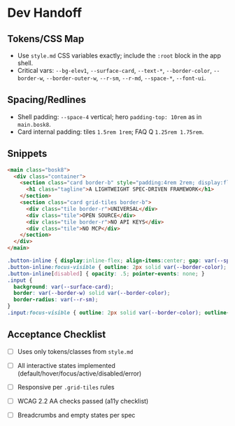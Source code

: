 # Dev Handoff

## Tokens/CSS Map
- Use `style.md` CSS variables exactly; include the `:root` block in the app shell.
- Critical vars: `--bg-elev1`, `--surface-card`, `--text-*`, `--border-color`, `--border-w`, `--border-outer-w`, `--r-sm`, `--r-md`, `--space-*`, `--font-ui`.

## Spacing/Redlines
- Shell padding: `--space-4` vertical; hero `padding-top: 10rem` as in `main.bosk8`.
- Card internal padding: tiles `1.5rem 1rem`; FAQ Q `1.25rem 1.75rem`.

## Snippets
```html
<main class="bosk8">
  <div class="container">
    <section class="card border-b" style="padding:4rem 2rem; display:flex; align-items:center; justify-content:center;">
      <h1 class="tagline">A LIGHTWEIGHT SPEC-DRIVEN FRAMEWORK</h1>
    </section>
    <section class="card grid-tiles border-b">
      <div class="tile border-r">UNIVERSAL</div>
      <div class="tile">OPEN SOURCE</div>
      <div class="tile border-r">NO API KEYS</div>
      <div class="tile">NO MCP</div>
    </section>
  </div>
</main>
```

```css
.button-inline { display:inline-flex; align-items:center; gap: var(--space-0_75); }
.button-inline:focus-visible { outline: 2px solid var(--border-color); outline-offset: 2px; }
.button-inline[disabled] { opacity: .5; pointer-events: none; }
.input {
  background: var(--surface-card);
  border: var(--border-w) solid var(--border-color);
  border-radius: var(--r-sm);
}
.input:focus-visible { outline: 2px solid var(--border-color); outline-offset: 2px; }
```

## Acceptance Checklist
- [ ] Uses only tokens/classes from `style.md`
- [ ] All interactive states implemented (default/hover/focus/active/disabled/error)
- [ ] Responsive per `.grid-tiles` rules
- [ ] WCAG 2.2 AA checks passed (a11y checklist)
- [ ] Breadcrumbs and empty states per spec

